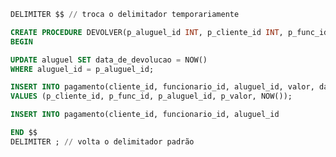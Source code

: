 ```sql
DELIMITER $$ // troca o delimitador temporariamente

CREATE PROCEDURE DEVOLVER(p_aluguel_id INT, p_cliente_id INT, p_func_id INT, p_valor DECIMAL(5,2))
BEGIN

UPDATE aluguel SET data_de_devolucao = NOW()
WHERE aluguel_id = p_aluguel_id;

INSERT INTO pagamento(cliente_id, funcionario_id, aluguel_id, valor, data_de_pagamento)
VALUES (p_cliente_id, p_func_id, p_aluguel_id, p_valor, NOW());

INSERT INTO pagamento(cliente_id, funcionario_id, aluguel_id

END $$
DELIMITER ; // volta o delimitador padrão
```

```sql

```
<!--stackedit_data:
eyJoaXN0b3J5IjpbLTIwMzQ0MDA0MTMsLTc3NjUwMjgwLDE1Nj
g4MTc0MDYsLTYyNjI1MzgzNl19
-->